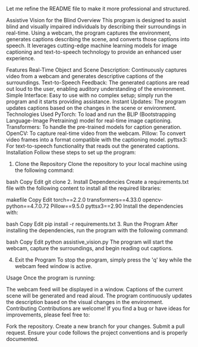 
Let me refine the README file to make it more professional and structured.

Assistive Vision for the Blind
Overview
This program is designed to assist blind and visually impaired individuals by describing their surroundings in real-time. Using a webcam, the program captures the environment, generates captions describing the scene, and converts those captions into speech. It leverages cutting-edge machine learning models for image captioning and text-to-speech technology to provide an enhanced user experience.

Features
Real-Time Object and Scene Description: Continuously captures video from a webcam and generates descriptive captions of the surroundings.
Text-to-Speech Feedback: The generated captions are read out loud to the user, enabling auditory understanding of the environment.
Simple Interface: Easy to use with no complex setup; simply run the program and it starts providing assistance.
Instant Updates: The program updates captions based on the changes in the scene or environment.
Technologies Used
PyTorch: To load and run the BLIP (Bootstrapping Language-Image Pretraining) model for real-time image captioning.
Transformers: To handle the pre-trained models for caption generation.
OpenCV: To capture real-time video from the webcam.
Pillow: To convert video frames into a format compatible with the captioning model.
pyttsx3: For text-to-speech functionality that reads out the generated captions.
Installation
Follow these steps to set up the program:

1. Clone the Repository
Clone the repository to your local machine using the following command:

bash
Copy
Edit
git clone <repository-url>
2. Install Dependencies
Create a requirements.txt file with the following content to install all the required libraries:

makefile
Copy
Edit
torch==2.2.0
transformers==4.33.0
opencv-python==4.7.0.72
Pillow==9.5.0
pyttsx3==2.90
Install the dependencies with:

bash
Copy
Edit
pip install -r requirements.txt
3. Run the Program
After installing the dependencies, run the program with the following command:

bash
Copy
Edit
python assistive_vision.py
The program will start the webcam, capture the surroundings, and begin reading out captions.

4. Exit the Program
To stop the program, simply press the 'q' key while the webcam feed window is active.

Usage
Once the program is running:

The webcam feed will be displayed in a window.
Captions of the current scene will be generated and read aloud.
The program continuously updates the description based on the visual changes in the environment.
Contributing
Contributions are welcome! If you find a bug or have ideas for improvements, please feel free to:

Fork the repository.
Create a new branch for your changes.
Submit a pull request.
Ensure your code follows the project conventions and is properly documented.
